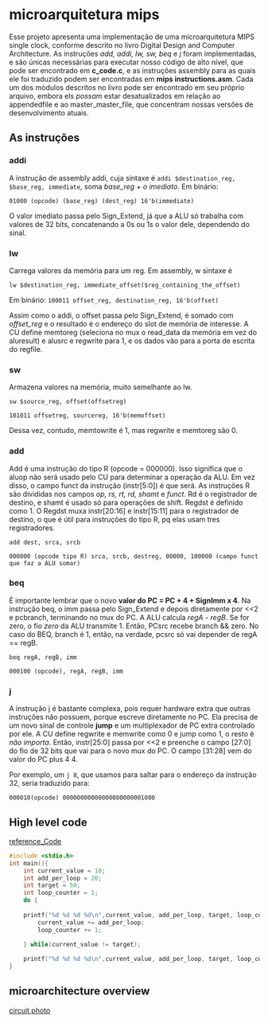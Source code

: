 # **microarquitetura mips**

Esse projeto apresenta uma implementação de uma microarquitetura MIPS single clock, conforme descrito no livro Digital Design and Computer Architecture. As instruções *add, addi, lw, sw, beq* e *j* foram implementadas, e são únicas necessárias para executar nosso código de alto nível, que pode ser encontrado em **c\_code.c**, e as instruções assembly para as quais ele foi traduzido podem ser encontradas em **mips instructions.asm**. Cada um dos módulos descritos no livro pode ser encontrado em seu próprio arquivo, embora els *possam* estar desatualizados em relação ao appendedfile e ao master\_master\_file, que concentram nossas versões de desenvolvimento atuais.

## **As instruções**

### **addi**

A instrução de assembly addi, cuja sintaxe é `addi $destination_reg, $base_reg, immediate`, soma *base\_reg \+ o imediato*. Em binário:

`01000 (opcode) (base_reg) (dest_reg) 16'b(immediate)`

O valor imediato passa pelo Sign_Extend, já que a ALU só trabalha com valores de 32 bits, concatenando a 0s ou 1s o valor dele, dependendo do sinal.

### **lw**

Carrega valores da memória para um reg. Em assembly, w sintaxe é

`lw $destination_reg, immediate_offset($reg_containing_the_offset)`

Em binário: `100011 offset_reg, destination_reg, 16'b(offset)`

Assim como o addi, o offset passa pelo Sign_Extend, é somado com *offset\_reg* e o resultado é o endereço do slot de memória de interesse. A CU define memtoreg (seleciona no mux o read_data da memória em vez do aluresult) e alusrc e regwrite para 1, e os dados vão para a porta de escrita do regfile.

### **sw**

Armazena valores na memória, muito semelhante ao lw.

`sw $source_reg, offset(offsetreg)`

`101011 offsetreg, sourcereg, 16'b(memoffset)`

Dessa vez, contudo, memtowrite é 1, mas regwrite e memtoreg são 0\.

### **add**

Add é uma instrução do tipo R (opcode \= 000000). Isso significa que o aluop não será usado pelo CU para determinar a operação da ALU. Em vez disso, o campo funct da instrução (instr\[5:0\]) é que será. As instruções R são divididas nos campos *op, rs, rt, rd, shamt* e *funct*. Rd é o registrador de destino, e shamt é usado só para operações de shift. Regdst é definido como 1\. O Regdst muxa instr\[20:16\] e instr\[15:11\] para o registrador de destino, o que é útil para instruções do tipo R, pq elas usam tres registradores.

`add dest, srca, srcb`

`000000 (opcode tipo R) srca, srcb, destreg, 00000, 100000 (campo funct que faz a ALU somar)`

### **beq**

É importante lembrar que o novo **valor do PC \= PC \+ 4 \+ SignImm x 4**. Na instrução beq, o imm passa pelo Sign_Extend e depois diretamente por \<\<2 e pcbranch, terminando no mux do PC. A ALU calcula *regA \- regB*. Se for zero, o fio *zero*  da ALU transmite 1\. Então, PCsrc recebe branch && zero. No caso do BEQ, branch é 1, então, na verdade, pcsrc só vai depender de regA \== regB.

`beq regA, regB, imm`

`000100 (opcode), regA, regB, imm`

### **j**

A instrução j é bastante complexa, pois requer hardware extra que outras instruções não possuem, porque escreve diretamente no PC. Ela precisa de um novo sinal de controle **jump** e um multiplexador de PC extra controlado por ele. A CU define regwrite e memwrite como 0 e jump como 1, o resto é *não importa*. Então, instr\[25:0\] passa por \<\<2 e preenche o campo \[27:0\] do fio de 32 bits que vai para o novo mux do PC. O campo \[31:28\] vem do valor do PC plus 4 4\.

Por exemplo, um `j 8`, que usamos para saltar para o endereço da instrução 32, seria traduzido para:

`000010(opcode) 00000000000000000000001000`

## High level code
[reference_Code](reference_code.png)
```c
#include <stdio.h>
int main(){
    int current_value = 10;
    int add_per_loop = 20;
    int target = 50;
    int loop_counter = 1;
    do {
	
	printf("%d %d %d %d\n",current_value, add_per_loop, target, loop_counter);
        current_value += add_per_loop;
        loop_counter += 1;

    } while(current_value != target);
    
    printf("%d %d %d %d\n",current_value, add_per_loop, target, loop_counter);
}
```




## microarchitecture overview
[circuit photo](https://image1.slideserve.com/2359649/single-cycle-mips1-l.jpg)